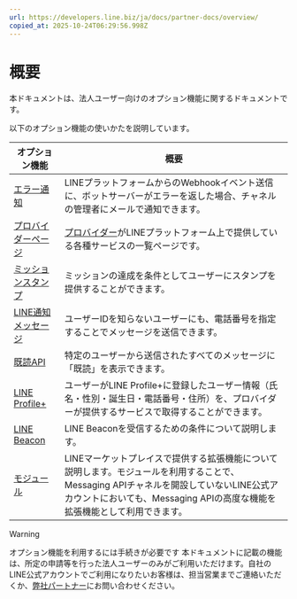 ```yaml
---
url: https://developers.line.biz/ja/docs/partner-docs/overview/
copied_at: 2025-10-24T06:29:56.998Z
---
```

# 概要

本ドキュメントは、法人ユーザー向けのオプション機能に関するドキュメントです。

以下のオプション機能の使いかたを説明しています。

| オプション機能 | 概要 |
| --- | --- |
| [エラー通知](https://developers.line.biz/ja/docs/partner-docs/error-notification/) | LINEプラットフォームからのWebhookイベント送信に、ボットサーバーがエラーを返した場合、チャネルの管理者にメールで通知できます。 |
| [プロバイダーページ](https://developers.line.biz/ja/docs/partner-docs/provider-page/) | [プロバイダー](https://developers.line.biz/ja/glossary/#provider)がLINEプラットフォーム上で提供している各種サービスの一覧ページです。 |
| [ミッションスタンプ](https://developers.line.biz/ja/docs/partner-docs/mission-stickers/) | ミッションの達成を条件としてユーザーにスタンプを提供することができます。 |
| [LINE通知メッセージ](https://developers.line.biz/ja/docs/partner-docs/line-notification-messages/overview/) | ユーザーIDを知らないユーザーにも、電話番号を指定することでメッセージを送信できます。 |
| [既読API](https://developers.line.biz/ja/docs/partner-docs/mark-as-read/) | 特定のユーザーから送信されたすべてのメッセージに「既読」を表示できます。 |
| [LINE Profile+](https://developers.line.biz/ja/docs/partner-docs/line-profile-plus/) | ユーザーがLINE Profile+に登録したユーザー情報（氏名・性別・誕生日・電話番号・住所）を、プロバイダーが提供するサービスで取得することができます。 |
| [LINE Beacon](https://developers.line.biz/ja/docs/partner-docs/line-beacon/) | LINE Beaconを受信するための条件について説明します。 |
| [モジュール](https://developers.line.biz/ja/docs/partner-docs/module/) | LINEマーケットプレイスで提供する拡張機能について説明します。モジュールを利用することで、Messaging APIチャネルを開設していないLINE公式アカウントにおいても、Messaging APIの高度な機能を拡張機能として利用できます。 |

> [!WARNING]
> オプション機能を利用するには手続きが必要です
> 本ドキュメントに記載の機能は、所定の申請等を行った法人ユーザーのみがご利用いただけます。自社のLINE公式アカウントでご利用になりたいお客様は、担当営業までご連絡いただくか、[弊社パートナー](https://www.lycbiz.com/jp/partner/sales/)にお問い合わせください。